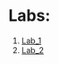 # Labs:

1. [Lab_1](https://github.com/ik31-kohut/ik-31-kohut/tree/master/lab_1)
2. [Lab_2](https://github.com/ik31-kohut/ik-31-kohut/tree/master/lab_2)